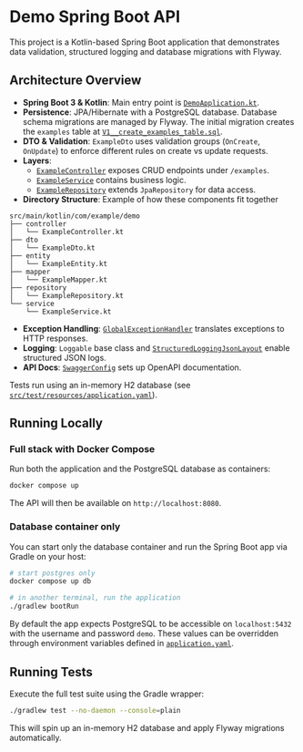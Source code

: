 # Demo Spring Boot API

This project is a Kotlin-based Spring Boot application that demonstrates data validation, structured logging and database migrations with Flyway.

## Architecture Overview

- **Spring Boot 3 & Kotlin**: Main entry point is [`DemoApplication.kt`](src/main/kotlin/com/example/demo/DemoApplication.kt).
- **Persistence**: JPA/Hibernate with a PostgreSQL database. Database schema migrations are managed by Flyway. The initial migration creates the `examples` table at [`V1__create_examples_table.sql`](src/main/resources/db/migration/V1__create_examples_table.sql).
- **DTO & Validation**: `ExampleDto` uses validation groups (`OnCreate`, `OnUpdate`) to enforce different rules on create vs update requests.
- **Layers**:
  - [`ExampleController`](src/main/kotlin/com/example/demo/controller/ExampleController.kt) exposes CRUD endpoints under `/examples`.
  - [`ExampleService`](src/main/kotlin/com/example/demo/service/ExampleService.kt) contains business logic.
  - [`ExampleRepository`](src/main/kotlin/com/example/demo/repository/ExampleRepository.kt) extends `JpaRepository` for data access.
- **Directory Structure**: Example of how these components fit together

```text
src/main/kotlin/com/example/demo
├── controller
│   └── ExampleController.kt
├── dto
│   └── ExampleDto.kt
├── entity
│   └── ExampleEntity.kt
├── mapper
│   └── ExampleMapper.kt
├── repository
│   └── ExampleRepository.kt
└── service
    └── ExampleService.kt
```
- **Exception Handling**: [`GlobalExceptionHandler`](src/main/kotlin/com/example/demo/exception/GlobalExceptionHandler.kt) translates exceptions to HTTP responses.
- **Logging**: `Loggable` base class and [`StructuredLoggingJsonLayout`](src/main/kotlin/com/example/demo/logging/StructuredLoggingJsonLayout.kt) enable structured JSON logs.
- **API Docs**: [`SwaggerConfig`](src/main/kotlin/com/example/demo/config/SwaggerConfig.kt) sets up OpenAPI documentation.

Tests run using an in-memory H2 database (see [`src/test/resources/application.yaml`](src/test/resources/application.yaml)).

## Running Locally

### Full stack with Docker Compose

Run both the application and the PostgreSQL database as containers:

```bash
docker compose up
```

The API will then be available on `http://localhost:8080`.

### Database container only

You can start only the database container and run the Spring Boot app via Gradle on your host:

```bash
# start postgres only
docker compose up db

# in another terminal, run the application
./gradlew bootRun
```

By default the app expects PostgreSQL to be accessible on `localhost:5432` with the username and password `demo`. These values can be overridden through environment variables defined in [`application.yaml`](src/main/resources/application.yaml).

## Running Tests

Execute the full test suite using the Gradle wrapper:

```bash
./gradlew test --no-daemon --console=plain
```

This will spin up an in-memory H2 database and apply Flyway migrations automatically.
